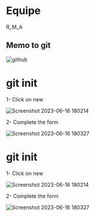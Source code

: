 # Equipe
R_M_A

## Memo to git

![github](https://github.com/AbdellatifOuaadoud/Equipe/assets/108677871/45af9ada-2d93-4048-8025-f44b82caeab7)

# git init

1- Click on new 

![Screenshot 2023-06-16 180214](https://github.com/AbdellatifOuaadoud/Equipe/assets/123514467/ae993ce7-49d9-4f5d-bb8c-4b4672759ef3)

2- Complete the form

![Screenshot 2023-06-16 180327](https://github.com/AbdellatifOuaadoud/Equipe/assets/123514467/cc6d49bc-15d3-4c0b-a1f9-b54cbbadc261)

# git init

1- Click on new 

![Screenshot 2023-06-16 180214](https://github.com/AbdellatifOuaadoud/Equipe/assets/123514467/ae993ce7-49d9-4f5d-bb8c-4b4672759ef3)

2- Complete the form

![Screenshot 2023-06-16 180327](https://github.com/AbdellatifOuaadoud/Equipe/assets/123514467/cc6d49bc-15d3-4c0b-a1f9-b54cbbadc261)
